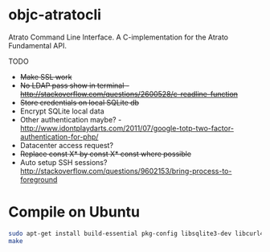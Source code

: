 objc-atratocli
==============

Atrato Command Line Interface.
A C-implementation for the Atrato Fundamental API.

TODO
- ~~Make SSL work~~
- ~~No LDAP pass show in terminal - http://stackoverflow.com/questions/2600528/c-readline-function~~
- ~~Store credentials on local SQLite db~~
- Encrypt SQLite local data
- Other authentication maybe? - http://www.idontplaydarts.com/2011/07/google-totp-two-factor-authentication-for-php/
- Datacenter access request?
- ~~Replace const X* by const X* const where possible~~
- Auto setup SSH sessions? http://stackoverflow.com/questions/9602153/bring-process-to-foreground

Compile on Ubuntu
=============
```bash
sudo apt-get install build-essential pkg-config libsqlite3-dev libcurl4-openssl-dev
make
```
